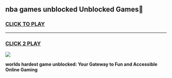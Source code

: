 
## nba games unblocked Unblocked Games👋
<h3>
<a href="https://premium.freeplayer.one?title=nba_games_unblocked&ref=16F">CLICK TO PLAY</a></h3>
<hr>

<h3>
<a href="https://premium.freeplayer.one?title=nba_games_unblocked&ref=16F">CLICK 2 PLAY</a>
  
</h3>

<a href="https://premium.freeplayer.one?title=nba_games_unblocked&ref=16F/"><img src="https://clearcache.store/games.png"></a>


**worlds hardest game unblocked: Your Gateway to Fun and Accessible Online Gaming**
